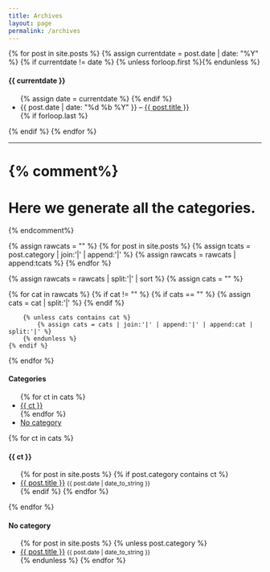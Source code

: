 ```yaml
---
title: Archives
layout: page
permalink: /archives
---
```


{% for post in site.posts %}
  {% assign currentdate = post.date | date: "%Y" %}
  {% if currentdate != date %}
    {% unless forloop.first %}</ul>{% endunless %}
   <h4 id="y{{post.date | date: "%Y"}}">{{ currentdate }}</h4>
   <ul>
    {% assign date = currentdate %}
  {% endif %}
   <li>{{ post.date | date: "%d %b %Y" }} – <a href="{{ site.baseurl }}{{ post.url }}">{{ post.title }}</a></li>
  {% if forloop.last %}</ul>{% endif %}
{% endfor %}

---

{% comment%}
=================
Here we generate all the categories.
=================
{% endcomment%}

{% assign rawcats = "" %}
{% for post in site.posts %}
    {% assign tcats = post.category | join:'|' | append:'|' %}
    {% assign rawcats = rawcats | append:tcats %}
{% endfor %}

{% assign rawcats = rawcats | split:'|' | sort %}
{% assign cats = "" %}

{% for cat in rawcats %}
    {% if cat != "" %}
        {% if cats == "" %}
            {% assign cats = cat | split:'|' %}
        {% endif %}

        {% unless cats contains cat %}
            {% assign cats = cats | join:'|' | append:'|' | append:cat | split:'|' %}
        {% endunless %}
    {% endif %}
{% endfor %}


#### Categories

<ul>
{% for ct in cats %}
<li><a href="#{{ ct | slugify }}">{{ ct }}</a></li>
{% endfor %}
<li><a href="#no-category">No category</a></li>
</ul>

{% for ct in cats %}
<h4 id="{{ ct | slugify }}">{{ ct }}</h4>
<ul>
    {% for post in site.posts %}
        {% if post.category contains ct %}
        <li>
        <a href="{{ post.url }}">{{ post.title }}</a>
        <small>{{ post.date | date_to_string }}</small>
        </li>
        {% endif %}
    {% endfor %}
</ul>
{% endfor %}

<h4 id="no-category">No category</h4>
<ul>
    {% for post in site.posts %}
        {% unless post.category %}
            <li>
            <a href="{{ post.url }}">{{ post.title }}</a>
            <small>{{ post.date | date_to_string }}</small>
            </li>
        {% endunless %}
    {% endfor %}
</ul>